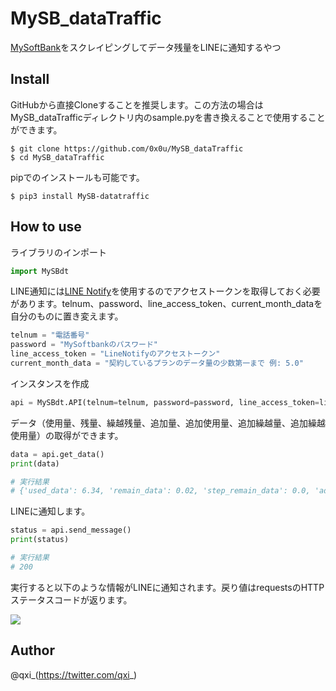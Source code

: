 # MySB_dataTraffic
[MySoftBank](https://www.softbank.jp/mysoftbank/)をスクレイピングしてデータ残量をLINEに通知するやつ
## Install
GitHubから直接Cloneすることを推奨します。この方法の場合はMySB_dataTrafficディレクトリ内のsample.pyを書き換えることで使用することができます。
```
$ git clone https://github.com/0x0u/MySB_dataTraffic
$ cd MySB_dataTraffic
```
pipでのインストールも可能です。
```
$ pip3 install MySB-datatraffic
```
## How to use
ライブラリのインポート
```Python
import MySBdt
```
LINE通知には[LINE Notify](https://notify-bot.line.me/ja/)を使用するのでアクセストークンを取得しておく必要があります。telnum、password、line_access_token、current_month_dataを自分のものに置き変えます。
```Python
telnum = "電話番号"
password = "MySoftbankのパスワード"
line_access_token = "LineNotifyのアクセストークン"
current_month_data = "契約しているプランのデータ量の少数第一まで 例: 5.0"
```
インスタンスを作成  
```Python
api = MySBdt.API(telnum=telnum, password=password, line_access_token=line_access_token, current_month_data=current_month_data)
```
データ（使用量、残量、繰越残量、追加量、追加使用量、追加繰越量、追加繰越使用量）の取得ができます。
```Python
data = api.get_data()
print(data)

# 実行結果
# {'used_data': 6.34, 'remain_data': 0.02, 'step_remain_data': 0.0, 'additional_data': 1.0, 'additional_used_data': 0.98, 'given_data': 0.36, 'given_used_data': 0.36}
```
LINEに通知します。
```Python
status = api.send_message()
print(status)

# 実行結果
# 200
```
実行すると以下のような情報がLINEに通知されます。戻り値はrequestsのHTTPステータスコードが返ります。

![](https://user-images.githubusercontent.com/34241526/66271995-2170de80-e89f-11e9-9a66-a32cfef9747f.jpg)

## Author
@qxi_(https://twitter.com/qxi_)
